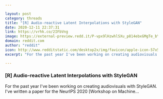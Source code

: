 ```yaml
---

layout: post
category: threads
title: "[R] Audio-reactive Latent Interpolations with StyleGAN"
date: 2020-12-11 22:37:31
link: https://vrhk.co/2IFbVng
image: https://external-preview.redd.it/P-vpx9lHzwhlSXu_p814ebxGMgTe_bYRkNbnnRuAfFY.jpg?width=1200&height=628.272251309&auto=webp&crop=1200:628.272251309,smart&s=b108143c07b4147974f5afc8e9fe141bbaa7ec76
domain: reddit.com
author: "reddit"
icon: http://www.redditstatic.com/desktop2x/img/favicon/apple-icon-57x57.png
excerpt: "For the past year I've been working on creating audiovisuals with StyleGAN. I've written a paper for the NeurIPS 2020 [Workshop on Machine..."

---
```


### [R] Audio-reactive Latent Interpolations with StyleGAN

For the past year I've been working on creating audiovisuals with StyleGAN. I've written a paper for the NeurIPS 2020 [Workshop on Machine...
